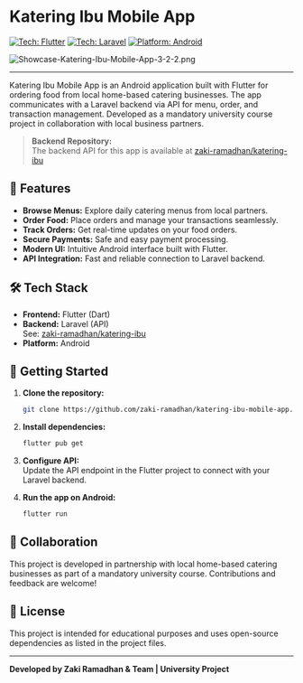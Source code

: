 # Katering Ibu Mobile App
[![Tech: Flutter](https://img.shields.io/badge/Flutter-02569B?logo=flutter&logoColor=white&style=for-the-badge)](https://flutter.dev/)
[![Tech: Laravel](https://img.shields.io/badge/Laravel-FF2D20?logo=laravel&logoColor=white&style=for-the-badge)](https://laravel.com/)
[![Platform: Android](https://img.shields.io/badge/Android-3DDC84?logo=android&logoColor=white&style=for-the-badge)](https://developer.android.com/)

![Showcase-Katering-Ibu-Mobile-App-3-2-2.png](https://i.postimg.cc/TwzpfNyd/Showcase-Katering-Ibu-Mobile-App-3-2-2.png)

---

Katering Ibu Mobile App is an Android application built with Flutter for ordering food from local home-based catering businesses. The app communicates with a Laravel backend via API for menu, order, and transaction management. Developed as a mandatory university course project in collaboration with local business partners.

> **Backend Repository:**  
> The backend API for this app is available at [zaki-ramadhan/katering-ibu](https://github.com/zaki-ramadhan/katering-ibu)

## 🚀 Features

- **Browse Menus:** Explore daily catering menus from local partners.
- **Order Food:** Place orders and manage your transactions seamlessly.
- **Track Orders:** Get real-time updates on your food orders.
- **Secure Payments:** Safe and easy payment processing.
- **Modern UI:** Intuitive Android interface built with Flutter.
- **API Integration:** Fast and reliable connection to Laravel backend.

## 🛠️ Tech Stack

- **Frontend:** Flutter (Dart)
- **Backend:** Laravel (API)  
  See: [zaki-ramadhan/katering-ibu](https://github.com/zaki-ramadhan/katering-ibu)
- **Platform:** Android

## 🏁 Getting Started

1. **Clone the repository:**
   ```bash
   git clone https://github.com/zaki-ramadhan/katering-ibu-mobile-app.git
   ```
2. **Install dependencies:**
   ```bash
   flutter pub get
   ```
3. **Configure API:**  
   Update the API endpoint in the Flutter project to connect with your Laravel backend.

4. **Run the app on Android:**
   ```bash
   flutter run
   ```

## 🤝 Collaboration

This project is developed in partnership with local home-based catering businesses as part of a mandatory university course. Contributions and feedback are welcome!

## 📄 License

This project is intended for educational purposes and uses open-source dependencies as listed in the project files.

---

**Developed by Zaki Ramadhan & Team | University Project**
